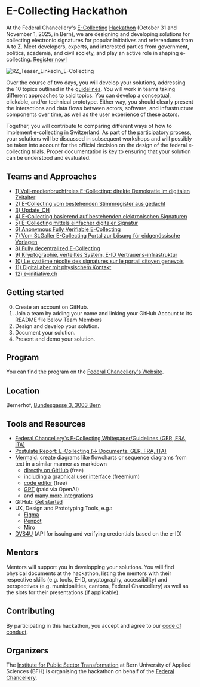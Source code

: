 # E-Collecting Hackathon
At the Federal Chancellery's [E-Collecting](https://www.bk.admin.ch/bk/de/home/politische-rechte/e-collecting.html) [Hackathon](https://www.bk.admin.ch/bk/de/home/politische-rechte/e-collecting/aktuelles.html) (October 31 and November 1, 2025, in Bern), we are designing and developing solutions for collecting electronic signatures for popular initiatives and referendums from A to Z. Meet developers, experts, and interested parties from government, politics, academia, and civil society, and play an active role in shaping e-collecting. [Register now!](https://findmind.ch/c/hackathon-registration)

![RZ_Teaser_Linkedin_E-Collecting](https://github.com/user-attachments/assets/ffa93f97-0f16-4abb-80ea-1d5dff9d4eba)

Over the course of two days, you will develop your solutions, addressing the 10 topics outlined in the [guidelines](https://www.bk.admin.ch/bk/de/home/politische-rechte/e-collecting/aktuelles.html). You will work in teams taking different approaches to said topics. You can develop a conceptual, clickable, and/or technical prototype. Either way, you should clearly present the interactions and data flows between actors, software, and infrastructure components over time, as well as the user experience of these actors.

Together, you will contribute to comparing different ways of how to implement e-collecting in Switzerland. As part of the [participatory process](https://www.bk.admin.ch/bk/de/home/politische-rechte/e-collecting/partizipativer_prozess.html), your solutions will be discussed in subsequent workshops and will possibly be taken into account for the official decision on the design of the federal e-collecting trials. Proper documentation is key to ensuring that your solution can be understood and evaluated.

## Teams and Approaches

- [1) Voll-medienbruchfreies E-Collecting: direkte  Demokratie im digitalen Zeitalter](https://github.com/swiss/e-collecting-hackathon-team1/)
- [2) E-Collecting vom bestehenden Stimmregister aus gedacht](https://github.com/swiss/e-collecting-hackathon-team2/)
- [3) Update_CH](https://github.com/swiss/e-collecting-hackathon-team3/)
- [4) E-Collecting basierend auf bestehenden elektronischen Signaturen](https://github.com/swiss/e-collecting-hackathon-team4/)
- [5) E-Collecting mittels einfacher digitaler Signatur](https://github.com/swiss/e-collecting-hackathon-team5/)
- [6) Anonymous Fully Verifiable E-Collecting](https://github.com/swiss/e-collecting-hackathon-team6/)
- [7) Vom St.Galler E-Collecting Portal zur Lösung für eidgenössische Vorlagen](https://github.com/swiss/e-collecting-hackathon-team7/)
- [8) Fully decentralized E-Collecting](https://github.com/swiss/e-collecting-hackathon-team8/)
- [9) Kryptographie, verteiltes System, E-ID Vertrauens-infrastruktur](https://github.com/swiss/e-collecting-hackathon-team9/)
- [10) Le système récolte des signatures sur le portail citoyen genevois](https://github.com/swiss/e-collecting-hackathon-team10/)
- [11) Digital aber mit physischem Kontakt](https://github.com/swiss/e-collecting-hackathon-team11/)
- [12) e-initiative.ch](https://github.com/swiss/e-collecting-hackathon-team12/)

## Getting started

0. Create an account on GitHub.
1. Join a team by adding your name and linking your GitHub Account to its README file below Team Members
2. Design and develop your solution.
3. Document your solution.
4. Present and demo your solution.


## Program

You can find the program on the [Federal Chancellery's Website](https://www.bk.admin.ch/bk/de/home/politische-rechte/e-collecting/aktuelles.html).

## Location

Bernerhof, [Bundesgasse 3, 3003 Bern](https://www.openstreetmap.org/way/255112490#map=19/46.946220/7.441565)

## Tools and Resources

- [Federal Chancellery's E-Collecting Whitepaper/Guidelines (GER, FRA, ITA)](https://www.bk.admin.ch/bk/de/home/politische-rechte/e-collecting/aktuelles.html)
- [Postulate Report: E-Collecting (-> Documents; GER, FRA, ITA)](https://www.bk.admin.ch/bk/de/home/politische-rechte/e-collecting.html)
- [Mermaid](https://mermaid.js.org/ ): create diagrams like flowcharts or sequence diagrams from text in a similar manner as markdown 
	-  [directly on GitHub](https://github.blog/developer-skills/github/include-diagrams-markdown-files-mermaid/) (free)
  -  [including a graphical user interface ](https://www.mermaidchart.com) (freemium)
  -  [code editor](https://mermaid.live/) (free)
  -  [GPT](https://chatgpt.com/g/g-684cc36f30208191b21383b88650a45d-mermaid-chart-diagrams-and-charts) (paid via OpenAI)
  -  and [many more integrations](https://mermaid.js.org/ecosystem/integrations-community.html)
- GitHub: [Get started](https://docs.github.com/en/get-started/start-your-journey/hello-world)
- UX, Design and Prototyping Tools, e.g.:
	- [Figma](https://www.figma.com/) 
	- [Penpot](https://penpot.app/)
 	- [Miro](https://miro.com/)
- [DVS4U](https://heidi-universe.ch/en/index.html) (API for issuing and verifying credentials based on the e-ID)

## Mentors

Mentors will support you in developping your solutions. You will find physical documents at the hackathon, listing the mentors with their respective skills (e.g. tools, E-ID, cryptography, accessibility) and perspectives (e.g. municipalities, cantons, Federal Chancellery) as well as the slots for their presentations (if applicable).

## Contributing

By participating in this hackathon, you accept and agree to our [code of conduct](/CONTRIBUTING.md).

## Organizers

The [Institute for Public Sector Transformation](https://www.bfh.ch/en/research/research-areas/public-sector-transformation/) at Bern University of Applied Sciences (BFH) is organising the hackathon on behalf of the [Federal Chancellery](https://www.bk.admin.ch/bk/de/home.html).
